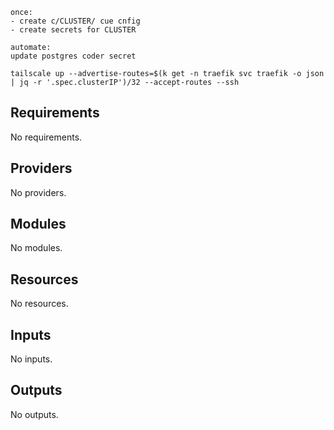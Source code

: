 ```
once:
- create c/CLUSTER/ cue cnfig
- create secrets for CLUSTER

automate:
update postgres coder secret

tailscale up --advertise-routes=$(k get -n traefik svc traefik -o json | jq -r '.spec.clusterIP')/32 --accept-routes --ssh

```

<!-- BEGIN_TF_DOCS -->
## Requirements

No requirements.

## Providers

No providers.

## Modules

No modules.

## Resources

No resources.

## Inputs

No inputs.

## Outputs

No outputs.
<!-- END_TF_DOCS -->